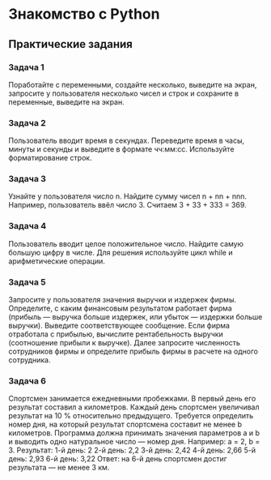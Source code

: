 # Знакомство с Python

## Практические задания

### Задача 1
Поработайте с переменными, создайте несколько, выведите на экран, запросите у
пользователя несколько чисел и строк и сохраните в переменные, выведите на экран.

### Задача 2
Пользователь вводит время в секундах. Переведите время в часы, минуты и секунды и
выведите в формате чч:мм:сс. Используйте форматирование строк.

### Задача 3
Узнайте у пользователя число n. Найдите сумму чисел n + nn + nnn. Например, пользователь
ввёл число 3. Считаем 3 + 33 + 333 = 369.

### Задача 4
Пользователь вводит целое положительное число. Найдите самую большую цифру в числе.
Для решения используйте цикл while и арифметические операции.

### Задача 5
Запросите у пользователя значения выручки и издержек фирмы. Определите, с каким
финансовым результатом работает фирма (прибыль — выручка больше издержек, или убыток
— издержки больше выручки). Выведите соответствующее сообщение. Если фирма
отработала с прибылью, вычислите рентабельность выручки (соотношение прибыли к
выручке). Далее запросите численность сотрудников фирмы и определите прибыль фирмы в
расчете на одного сотрудника.

### Задача 6
Спортсмен занимается ежедневными пробежками. В первый день его результат составил a
километров. Каждый день спортсмен увеличивал результат на 10 % относительно
предыдущего. Требуется определить номер дня, на который результат спортсмена составит
не менее b километров. Программа должна принимать значения параметров a и b и выводить
одно натуральное число — номер дня.
Например: a = 2, b = 3.
Результат:
1-й день: 2
2-й день: 2,2
3-й день: 2,42
4-й день: 2,66
5-й день: 2,93
6-й день: 3,22
Ответ: на 6-й день спортсмен достиг результата — не менее 3 км.